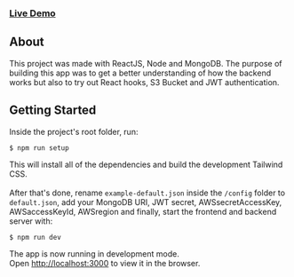 ### [Live Demo](https://roomero-v2.herokuapp.com/)

## About

This project was made with ReactJS, Node and MongoDB. The purpose of building this app was to get a better understanding of how the backend works but also to try out React hooks, S3 Bucket and JWT authentication.

## Getting Started

Inside the project's root folder, run:

```console
$ npm run setup
```

This will install all of the dependencies and build the development Tailwind CSS.<br /><br />
After that's done, rename `example-default.json` inside the `/config` folder to `default.json`, add your MongoDB URI, JWT secret, AWSsecretAccessKey, AWSaccessKeyId, AWSregion and finally, start the frontend and backend server with:

```console
$ npm run dev
```

The app is now running in development mode.<br />
Open [http://localhost:3000](http://localhost:3000) to view it in the browser.
